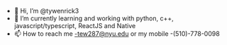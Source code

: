 - 👋 Hi, I’m @tywenrick3
- 🌱 I’m currently learning and working with python, c++, javascript/typescript, ReactJS and Native
- 📫 How to reach me -tew287@nyu.edu or my mobile -(510)-778-0098

<!---
tywenrick3/tywenrick3 is a ✨ special ✨ repository because its `README.md` (this file) appears on your GitHub profile.
You can click the Preview link to take a look at your changes.
--->
